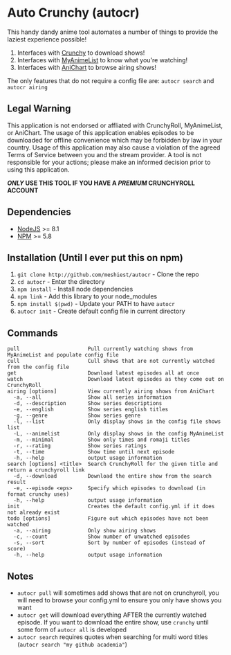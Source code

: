 # Auto Crunchy (autocr)

This handy dandy anime tool automates a number of things to provide the laziest experience possible!

1. Interfaces with [Crunchy](https://github.com/Godzil/Crunchy) to download shows!
2. Interfaces with [MyAnimeList](https://myanimelist.net/) to know what you're watching!
3. Interfaces with [AniChart](http://anichart.net/) to browse airing shows!

The only features that do not require a config file are: `autocr search` and `autocr airing`

## Legal Warning

This application is not endorsed or affliated with CrunchyRoll, MyAnimeList, or AniChart. The usage of this application enables episodes to be downloaded for offline convenience which may be forbidden by law in your country. Usage of this application may also cause a violation of the agreed Terms of Service between you and the stream provider. A tool is not responsible for your actions; please make an informed decision prior to using this application.

***ONLY* USE THIS TOOL IF YOU HAVE A *PREMIUM* CRUNCHYROLL ACCOUNT**

## Dependencies

* [NodeJS](https://nodejs.org/) >= 8.1
* [NPM](https://www.npmjs.org/) >= 5.8

## Installation (Until I ever put this on npm)

1. `git clone http://github.com/meshiest/autocr` - Clone the repo
2. `cd autocr` - Enter the directory
3. `npm install` - Install node dependencies
4. `npm link` - Add this library to your node_modules
5. `npm install $(pwd)` - Update your PATH to have `autocr`
6. `autocr init` - Create default config file in current directory

## Commands

    pull                      Pull currently watching shows from MyAnimeList and populate config file
    cull                      Cull shows that are not currently watched from the config file
    get                       Download latest episodes all at once
    watch                     Download latest episodes as they come out on CrunchyRoll
    airing [options]          View currently airing shows from AniChart
      -a, --all               Show all series information
      -d, --description       Show series descriptions
      -e, --english           Show series english titles
      -g, --genre             Show series genre
      -l, --list              Only display shows in the config file shows list
      -L, --animelist         Only display shows in the config MyAnimeList
      -m, --minimal           Show only times and romaji titles
      -r, --rating            Show series ratings
      -t, --time              Show time until next episode
      -h, --help              output usage information
    search [options] <title>  Search CrunchyRoll for the given title and return a crunchyroll link
      -d, --download          Download the entire show from the search result
      -e, --episode <eps>     Specify which episodes to download (in format crunchy uses)
      -h, --help              output usage information
    init                      Creates the default config.yml if it does not already exist
    todo [options]            Figure out which episodes have not been watched
      -a, --airing            Only show airing shows
      -c, --count             Show number of unwatched episodes
      -s, --sort              Sort by number of episodes (instead of score)
      -h, --help              output usage information


## Notes

* `autocr pull` will sometimes add shows that are not on crunchyroll, you will need to browse your config.yml to ensure you only have shows you want
* `autocr get` will download everything AFTER the currently watched episode. If you want to download the entire show, use `crunchy` until some form of `autocr all` is developed
* `autocr search` requires quotes when searching for multi word titles (`autocr search "my github academia"`)